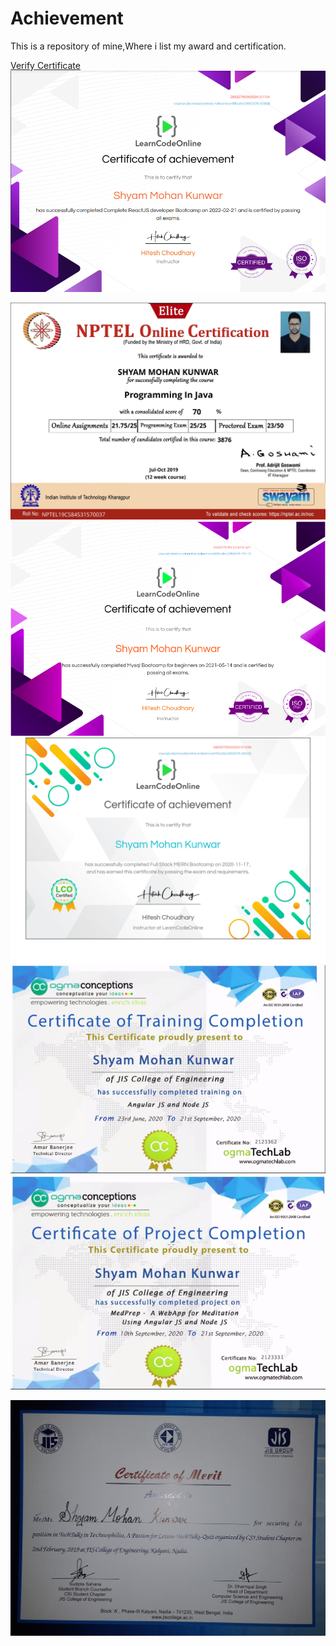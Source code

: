 # Achievement
This is a repository of mine,Where i list my award and certification.

<a href="https://courses.learncodeonline.in/learn/certificate/2852075-53635" target="_blank" rel="noreferrer noopener">Verify Certificate</a><br/>
![ReactJS](ReactJS_Certification.PNG "LCO: React JS Bootcamp")

![NPTEL](SHYAM%20Programming%20In%20Java.jpg "NPTEL: Programming in JAVA")
![MySQL](Shyam%20Mohan%20Kunwar_MYSQL.png)
![MERN](MERN_SHYAM_MOHAN_KUNWAR.png)
![Angular and NodeJS](Angular%20and%20NodeJS.png)
![MedPrep](MedPrep.png)


![COLLEGE](CSI%202K19%20WINNER.jpg "CSI TECH TALK WINNER ")
